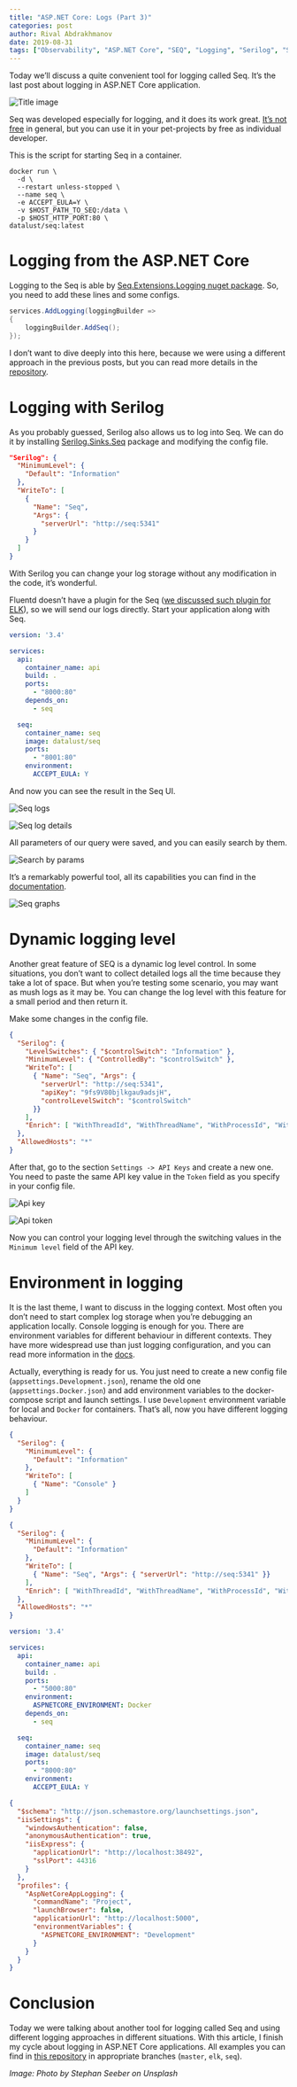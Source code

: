 ```yaml
---
title: "ASP.NET Core: Logs (Part 3)"
categories: post
author: Rival Abdrakhmanov
date: 2019-08-31
tags: ["Observability", "ASP.NET Core", "SEQ", "Logging", "Serilog", "Structured Logging"]
---
```

Today we’ll discuss a quite convenient tool for logging called Seq. It’s the last post about logging in ASP.NET Core application. 

![Title image](/images/2019-08-31-asp-net-core-logs-part-3/cover_asp_net_core_logs_part_3.jpg)

Seq was developed especially for logging, and it does its work great. [It’s not free](https://datalust.co/pricing) in general, but you can use it in your pet-projects by free as individual developer.

This is the script for starting Seq in a container.

```
docker run \
  -d \
  --restart unless-stopped \
  --name seq \
  -e ACCEPT_EULA=Y \
  -v $HOST_PATH_TO_SEQ:/data \
  -p $HOST_HTTP_PORT:80 \
datalust/seq:latest
```

# Logging from the ASP.NET Core
Logging to the Seq is able by [Seq.Extensions.Logging nuget package](https://github.com/datalust/seq-extensions-logging). So, you need to add these lines and some configs.

```c#
services.AddLogging(loggingBuilder =>
{
    loggingBuilder.AddSeq();
});
```

I don’t want to dive deeply into this here, because we were using a different approach in the previous posts, but you can read more details in the [repository](https://github.com/datalust/seq-extensions-logging).

# Logging with Serilog
As you probably guessed, Serilog also allows us to log into Seq. We can do it by installing [Serilog.Sinks.Seq](https://github.com/serilog/serilog-sinks-seq) package and modifying the config file.

```json
"Serilog": {
  "MinimumLevel": {
    "Default": "Information"
  },
  "WriteTo": [
    {
      "Name": "Seq",
      "Args": {
        "serverUrl": "http://seq:5341"
      }
    }
  ]
}
```

With Serilog you can change your log storage without any modification in the code, it’s wonderful.

Fluentd doesn’t have a plugin for the Seq ([we discussed such plugin for ELK](https://northern-dev.net/asp-net-core-logs-part-2/)), so we will send our logs directly. Start your application along with Seq.

```yaml
version: '3.4'

services:
  api:
    container_name: api
    build: .
    ports:
      - "8000:80"
    depends_on:
      - seq

  seq:
    container_name: seq
    image: datalust/seq
    ports:
      - "8001:80"
    environment:
      ACCEPT_EULA: Y
```

And now you can see the result in the Seq UI.

![Seq logs](/images/2019-08-31-asp-net-core-logs-part-3/seq-logs.png)

![Seq log details](/images/2019-08-31-asp-net-core-logs-part-3/seq-log-details.png)

All parameters of our query were saved, and you can easily search by them.

![Search by params](/images/2019-08-31-asp-net-core-logs-part-3/params-search.png)

It’s a remarkably powerful tool, all its capabilities you can find in the [documentation](https://docs.datalust.co/docs).

![Seq graphs](/images/2019-08-31-asp-net-core-logs-part-3/seq-graphs.png)

# Dynamic logging level
Another great feature of SEQ is a dynamic log level control. In some situations, you don’t want to collect detailed logs all the time because they take a lot of space. But when you’re testing some scenario, you may want as mush logs as it may be. You can change the log level with this feature for a small period and then return it.

Make some changes in the config file.

```json
{
  "Serilog": {
    "LevelSwitches": { "$controlSwitch": "Information" },
    "MinimumLevel": { "ControlledBy": "$controlSwitch" },
    "WriteTo": [
      { "Name": "Seq", "Args": { 
        "serverUrl": "http://seq:5341",
        "apiKey": "9fs9V80bjlkgau9adsjH",
        "controlLevelSwitch": "$controlSwitch"
      }}
    ],
    "Enrich": [ "WithThreadId", "WithThreadName", "WithProcessId", "WithProcessName", "WithMachineName", "WithEnvironmentUserName", "WithExceptionDetails" ]
  },
  "AllowedHosts": "*"
}
```

After that, go to the section `Settings -> API Keys` and create a new one. You need to paste the same API key value in the `Token` field as you specify in your config file.

![Api key](/images/2019-08-31-asp-net-core-logs-part-3/api-key.png)

![Api token](/images/2019-08-31-asp-net-core-logs-part-3/api-token.png)

Now you can control your logging level through the switching values in the `Minimum level` field of the API key.

# Environment in logging
It is the last theme, I want to discuss in the logging context. Most often you don’t need to start complex log storage when you’re debugging an application locally. Console logging is enough for you. There are environment variables for different behaviour in different contexts. They have more widespread use than just logging configuration, and you can read more information in the [docs](https://docs.microsoft.com/en-us/aspnet/core/fundamentals/environments?view=aspnetcore-2.2).

Actually, everything is ready for us. You just need to create a new config file (`appsettings.Development.json`), rename the old one (`appsettings.Docker.json`) and add environment variables to the docker-compose script and launch settings. I use `Development` environment variable for local and `Docker` for containers. That’s all, now you have different logging behaviour.

```json
{
  "Serilog": {
    "MinimumLevel": {
      "Default": "Information"
    },
    "WriteTo": [
      { "Name": "Console" }
    ]
  }
}
```

```json
{
  "Serilog": {
    "MinimumLevel": {
      "Default": "Information"
    },
    "WriteTo": [
      { "Name": "Seq", "Args": { "serverUrl": "http://seq:5341" }}
    ],
    "Enrich": [ "WithThreadId", "WithThreadName", "WithProcessId", "WithProcessName", "WithMachineName", "WithEnvironmentUserName", "WithExceptionDetails" ]
  },
  "AllowedHosts": "*"
}
```

```yaml
version: '3.4'

services:
  api:
    container_name: api
    build: .
    ports:
      - "5000:80"
    environment:
      ASPNETCORE_ENVIRONMENT: Docker
    depends_on:
      - seq

  seq:
    container_name: seq
    image: datalust/seq
    ports:
      - "8000:80"
    environment:
      ACCEPT_EULA: Y
```

```json
{
  "$schema": "http://json.schemastore.org/launchsettings.json",
  "iisSettings": {
    "windowsAuthentication": false, 
    "anonymousAuthentication": true, 
    "iisExpress": {
      "applicationUrl": "http://localhost:38492",
      "sslPort": 44316
    }
  },
  "profiles": {
    "AspNetCoreAppLogging": {
      "commandName": "Project",
      "launchBrowser": false,
      "applicationUrl": "http://localhost:5000",
      "environmentVariables": {
        "ASPNETCORE_ENVIRONMENT": "Development"
      }
    }
  }
}
```

# Conclusion

Today we were talking about another tool for logging called Seq and using different logging approaches in different situations. With this article, I finish my cycle about logging in ASP.NET Core applications. All examples you can find in [this repository](https://github.com/rafaelldi/AspNetCoreAppLogging) in appropriate branches (`master`, `elk`, `seq`).

*Image: Photo by Stephan Seeber on Unsplash*
